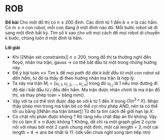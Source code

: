# ROB
**Đề bài**
Cho một đồ thị có $n \leq 200$ đỉnh. Các đỉnh từ $1$ đến $b \leq n$ là các hầm. Có $m \leq n$ con robot, mỗi con đang ở một đỉnh nào đó. Mỗi bước robot sẽ đi sang một đỉnh bất kỳ. Tìm số k sao cho với mọi cách để mọi robot di chuyển k bước, chúng luôn ở một đỉnh là hầm. 

**Lời giải**
- Khi [[Nhận xét constraints]] $n \leq 200$, trong đồ thị ta thường nghĩ đến floyd, nhân ma trận, gauss -> có thể bắt đầu từ một trong những hướng này. 
- Để ý bài toán <-> Tìm k để *mọi path độ dài k bắt đầu từ một con robot sẽ đến hầm*, từ đó ta thấy đi theo hướng nhân ma trận là hợp lý. 
- Ta xây ma trận $M_i = [u_{i, 1}, u_{i, 2}, ..., u_{i, n}]$ trong đó  $u_{i, j}$ là 1 nếu mọi đường đi độ dài $i$ bắt đầu từ $j$ đều đến hầm. Ma trận được nhân chính là ma trận đồ thị, và thay phép toán $+$ bằng $min()$.
- Vậy với ta có thể tính được đáp án với k từ $1$ đến $X$ trong $O(n^3*X)$. Nhận thấy phép min trong ma trận bit có thể coi như phép $AND$, nên ta có thể tối ưu bằng [[Nhân ma trận bitset]] Từ đó ta tìm cách để giới hạn lại $X$. 
- Có chặt nhị phân được không ? Rõ ràng nếu chặt đáp án thì không. Vậy thì có làm $X \leq n$ được không ? Không, dễ chỉ ra một graph gồm 2 cycle nối với nhau bởi một 2 cạnh chung một đỉnh, một cái length = 3, một cái length = 4 -> ans bé nhất là 11. (idk vẫn chưa nghĩ xong làm tiếp ntn)